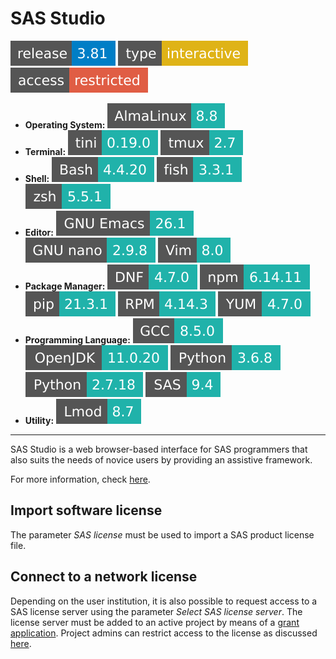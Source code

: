 # SAS Studio

[![](badges/release-3.81-blue.svg)](https://cloud.sdu.dk/app/jobs/create?app=sasstudio&version=3.81-1)
![type](badges/type-interactive-yellow.svg)
![access](badges/access-restricted-red.svg)

* **Operating System:** ![](./badges/AlmaLinux-8.8-lightseagreen.svg)
* **Terminal:** ![](./badges/tini-0.19.0-lightseagreen.svg) ![](./badges/tmux-2.7-lightseagreen.svg)
* **Shell:** ![](./badges/bash-4.4.20-lightseagreen.svg) ![](./badges/fish-3.3.1-lightseagreen.svg) ![](./badges/zsh-5.5.1-lightseagreen.svg)
* **Editor:** ![](./badges/emacs-26.1-lightseagreen.svg) ![](./badges/nano-2.9.8-lightseagreen.svg) ![](./badges/vim-8.0-lightseagreen.svg)
* **Package Manager:** ![](./badges/dnf-4.7.0-lightseagreen.svg) ![](./badges/npm-6.14.11-lightseagreen.svg) ![](./badges/pip-21.3.1-lightseagreen.svg) ![](./badges/rpm-4.14.3-lightseagreen.svg) ![](./badges/yum-4.7.0-lightseagreen.svg)
* **Programming Language:** ![](./badges/GCC-8.5.0-lightseagreen.svg) ![](./badges/OpenJDK-11.0.20-lightseagreen.svg) ![](./badges/Python-3.6.8-lightseagreen.svg) ![](./badges/Python-2.7.18-lightseagreen.svg) ![](./badges/SAS-9.4-lightseagreen.svg)
* **Utility:** ![](./badges/Lmod-8.7-lightseagreen.svg)
---

SAS Studio is a web browser-based interface for SAS programmers that also suits the needs of novice users by providing an assistive framework.

For more information, check [here](https://documentation.sas.com/doc/en/sasstudiocdc/3.8/webeditorcdc/sasstudioov/aboutthedoc.htm).

## Import software license

The parameter *SAS license* must be used to import a SAS product license file.

## Connect to a network license

Depending on the user institution, it is also possible to request access to a SAS license server using the parameter *Select SAS license server*.
The license server must be added to an active project by means of a [grant application](../guide/resources-grant.md). Project admins can restrict access to the license as discussed [here](../guide/project-overview.md).
